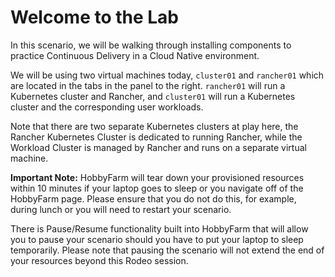 # Welcome to the Lab

In this scenario, we will be walking through installing components to practice Continuous Delivery in a Cloud Native environment.

We will be using two virtual machines today, `cluster01` and `rancher01` which are located in the tabs in the panel to the right. `rancher01` will run a Kubernetes cluster and Rancher, and `cluster01` will run a Kubernetes cluster and the corresponding user workloads.

Note that there are two separate Kubernetes clusters at play here, the Rancher Kubernetes Cluster is dedicated to running Rancher, while the Workload Cluster is managed by Rancher and runs on a separate virtual machine.

**Important Note:** HobbyFarm will tear down your provisioned resources within 10 minutes if your laptop goes to sleep or you navigate off of the HobbyFarm page. Please ensure that you do not do this, for example, during lunch or you will need to restart your scenario.

There is Pause/Resume functionality built into HobbyFarm that will allow you to pause your scenario should you have to put your laptop to sleep temporarily. Please note that pausing the scenario will not extend the end of your resources beyond this Rodeo session.
